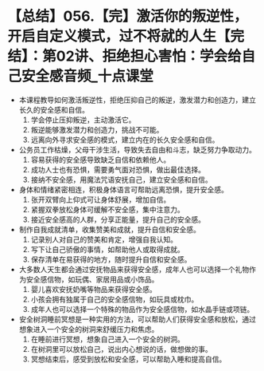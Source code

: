 # 【总结】056.【完】激活你的叛逆性，开启自定义模式，过不将就的人生【完结】：第02讲、拒绝担心害怕：学会给自己安全感音频_十点课堂

-   本课程教导如何激活叛逆性，拒绝压抑自己的叛逆，激发潜力和创造力，建立长久的安全感和自信。
    1.  学会停止压抑叛逆，主动激活它。
    2.  叛逆能够激发潜力和创造力，挑战不可能。
    3.  远离向外寻求安全感的模式，建立内在的长久安全感和自信。
-   公务员工作枯燥，父母干涉生活，导致失去自由和斗志，缺乏努力争取动力。
    1.  容易获得的安全感导致缺乏自信和依赖他人。
    2.  成功人士也有恐惧，需要勇气面对恐惧，做出最佳选择。
    3.  接纳不安全感，用魔法咒语安抚自己，建立安全感和自信。
-   身体和情绪紧密相连，积极身体语言可帮助远离恐惧，提升安全感。
    1.  张开双臂向上仰式可让身体舒展，增加自信。
    2.  紧握双拳放松身体可缓解不安全感，集中注意力。
    3.  接近安全感高的人群，分享正能量，提升自己的安全感。
-   制作自我成就清单，收集赞美和成就，提升自信和安全感。
    1.  记录别人对自己的赞美和肯定，增强自我认知。
    2.  写下让自己骄傲的事情，如帮助他人或取得成就。
    3.  保存清单在易获得的地方，随时提升自信和安全感。
-   大多数人天生都会通过安抚物品来获得安全感，成年人也可以选择一个礼物作为安全感信物，如玩偶、家居用品或小饰品。
    1.  婴儿喜欢安抚奶嘴等物品来获得安全感。
    2.  小孩会拥有独属于自己的安全感信物，如玩具或枕巾。
    3.  成年人也可以选择一个特殊的物品作为安全感信物，如水晶手链或项链。
-   安全树洞睡前冥想是一种实用的方法，可以帮助人们获得安全感和放松，通过想象进入一个安全的树洞来舒缓压力和焦虑。
    1.  在睡前进行冥想，想象自己进入一个安全的树洞。
    2.  在树洞里可以放松自己，说出内心想说的话，做想做的事。
    3.  冥想结束后，感受到放松和安全感，可以帮助入睡和提高自信。